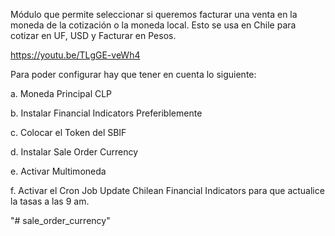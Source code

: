 Módulo que permite seleccionar si queremos facturar una venta en la moneda de la cotización o la moneda local. Esto se usa en Chile para cotizar en UF, USD y Facturar en Pesos.

https://youtu.be/TLgGE-veWh4

Para poder configurar hay que tener en cuenta lo siguiente:

a. Moneda Principal CLP

b. Instalar Financial Indicators Preferiblemente

c. Colocar el Token del SBIF

d. Instalar Sale Order Currency

e. Activar Multimoneda

f. Activar el Cron Job Update Chilean Financial Indicators para que actualice la tasas a las 9 am.


"# sale_order_currency" 

